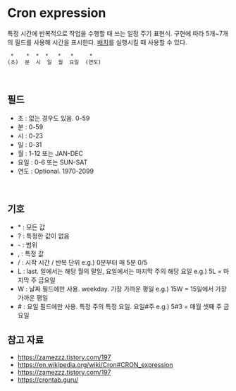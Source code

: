 # Cron expression

특정 시간에 반복적으로 작업을 수행할 때 쓰는 일정 주기 표현식. 구현에 따라 5개~7개의 필드를 사용해 시간을 표시한다. [배치](https://limkydev.tistory.com/140)를 실행시킬 때 사용할 수 있다.
```html 
 *    *  *  *   *   *     * 
(초)  분  시  일  월  요일  (연도)
```
<br/>

## 필드
- 초 : 없는 경우도 있음. 0-59
- 분 : 0-59
- 시 : 0-23
- 일 : 0-31
- 월 : 1-12 또는 JAN-DEC
- 요일 : 0-6 또는 SUN-SAT
- 연도 : Optional. 1970-2099
<br/>

## 기호
- \* : 모든 값
- ? : 특정한 값이 없음 
- \- : 범위
- , : 특정 값 
- / : 시작 시간 / 반복 단위 e.g.) 0분부터 매 5분 0/5
- L : last. 일에서는 해당 월의 말일, 요일에서는 마지막 주의 해당 요일 e.g.) 5L = 마지막 주 금요일
- W : 날짜 필드에만 사용. weekday. 가장 가까운 평일 e.g.) 15W = 15일에서 가장 가까운 평일
- \# : 요일 필드에만 사용. 특정 주의 특정 요일. 요일#주 e.g.) 5#3 = 매월 셋째 주 금요일


## 참고 자료
- https://zamezzz.tistory.com/197
- https://en.wikipedia.org/wiki/Cron#CRON_expression  
- https://zamezzz.tistory.com/197
- https://crontab.guru/

